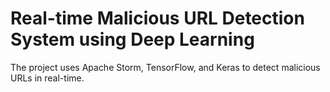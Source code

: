 # Real-time Malicious URL Detection System using Deep Learning

The project uses Apache Storm, TensorFlow, and Keras to detect malicious URLs in real-time.
